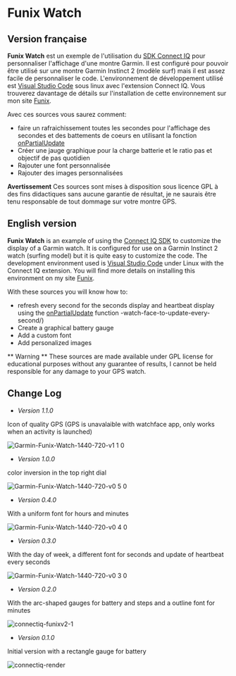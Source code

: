 # Funix Watch
## Version française
**Funix Watch** est un exemple de l'utilisation du [SDK Connect IQ](https://developer.garmin.com/connect-iq/overview/) pour personnaliser l'affichage d'une montre Garmin. Il est configuré pour pouvoir être utilisé sur une montre Garmin Instinct 2 (modèle surf) mais il est assez facile de personnaliser le code.
L'environnement de développement utilisé est [Visual Studio Code](https://code.visualstudio.com/) sous linux avec l'extension Connect IQ. Vous trouverez davantage de détails sur l'installation de cette environnement sur mon site [Funix](https://www.funix.org/fr/linux/index.php?ref=garmin).

Avec ces sources vous saurez comment:
- faire un rafraichissement toutes les secondes pour l'affichage des secondes et des battements de coeurs en utilisant la fonction [onPartialUpdate](https://developer.garmin.com/connect-iq/connect-iq-faq/how-do-i-get-my-watch-face-to-update-every-second/)
- Créer une jauge graphique pour la charge batterie et le ratio pas et objectif de pas quotidien
- Rajouter une font personnalisée
- Rajouter des images personnalisées

**Avertissement**
Ces sources sont mises à disposition sous licence GPL à des fins didactiques sans aucune garantie de résultat, je ne saurais être tenu responsable de tout dommage sur votre montre GPS.

## English version
**Funix Watch** is an example of using the [Connect IQ SDK](https://developer.garmin.com/connect-iq/overview/) to customize the display of a Garmin watch. It is configured for use on a Garmin Instinct 2 watch (surfing model) but it is quite easy to customize the code.
The development environment used is [Visual Studio Code](https://code.visualstudio.com/) under Linux with the Connect IQ extension. You will find more details on installing this environment on my site [Funix](https://www.funix.org/fr/linux/index.php?ref=garmin).

With these sources you will know how to:
- refresh every second for the seconds display and heartbeat display using the [onPartialUpdate](https://developer.garmin.com/connect-iq/connect-iq-faq/how-do-i-get-my) function -watch-face-to-update-every-second/)
- Create a graphical battery gauge
- Add a custom font
- Add personalized images

** Warning **
These sources are made available under GPL license for educational purposes without any guarantee of results, I cannot be held responsible for any damage to your GPS watch.

## Change Log

* *Version 1.1.0*

Icon of quality GPS (GPS is unavalaible with watchface app, only works when an activity is launched)

![Garmin-Funix-Watch-1440-720-v1 1 0](https://github.com/user-attachments/assets/af6db280-269e-4106-94a9-e2c0e75d99d5)

* *Version 1.0.0*

color inversion in the top right dial

![Garmin-Funix-Watch-1440-720-v0 5 0](https://github.com/user-attachments/assets/c50e7b90-65aa-4d4d-919c-429a8b949337)

* *Version 0.4.0*

With a uniform font for hours and minutes

![Garmin-Funix-Watch-1440-720-v0 4 0](https://github.com/user-attachments/assets/cfd318fc-26e8-44a6-8ec0-4c5b2b96dcc9)

* *Version 0.3.0*

With the day of week, a different font for seconds and update of heartbeat every seconds

![Garmin-Funix-Watch-1440-720-v0 3 0](https://github.com/user-attachments/assets/ff99f5f5-88b9-4772-9dbf-26fe19347b03)

* *Version 0.2.0*

With the arc-shaped gauges for battery and steps and a outline font for minutes

  ![connectiq-funixv2-1](https://github.com/user-attachments/assets/441986ec-3ff9-4586-9282-b6e05f36a5e8)

* *Version 0.1.0*

Initial version with a rectangle gauge for battery

  ![connectiq-render](https://github.com/user-attachments/assets/1f515dfc-5175-4883-8076-f0303528f3fc)



